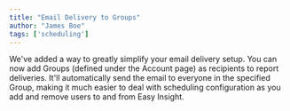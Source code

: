 ```yaml
---
title: "Email Delivery to Groups"
author: "James Boe"
tags: ['scheduling']
---
```

We've added a way to greatly simplify your email delivery setup.<!--more--> You can now add Groups (defined under the Account page) as recipients to report deliveries. It'll automatically send the email to everyone in the specified Group, making it much easier to deal with scheduling configuration as you add and remove users to and from Easy Insight.
